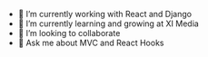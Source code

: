 <!---[![Matthew Jury's top languages](https://github-readme-stats.vercel.app/api/top-langs/?username=bluelovin&hide_border=true&layout=compact&show_icons=true&theme=gruvbox)](https://github.com/bluelovin) --->

- 🔭 I’m currently working with React and Django
- 🌱 I’m currently learning and growing at XI Media
- 👯 I’m looking to collaborate
- 💬 Ask me about MVC and React Hooks
